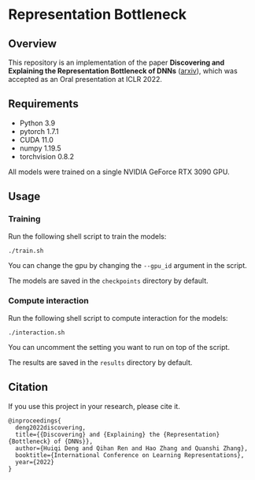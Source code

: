 # Representation Bottleneck

## Overview

This repository is an implementation of the paper **Discovering and Explaining the Representation Bottleneck of DNNs** ([arxiv](https://arxiv.org/abs/2111.06236)), which was accepted as an Oral presentation at ICLR 2022.



## Requirements

- Python 3.9
- pytorch 1.7.1
- CUDA 11.0
- numpy 1.19.5
- torchvision 0.8.2

All models were trained on a single NVIDIA GeForce RTX 3090 GPU.



## Usage

### Training

Run the following shell script to train the models:

```shell
./train.sh
```

You can change the gpu by changing the `--gpu_id` argument in the script.

The models are saved in the `checkpoints` directory by default.

### Compute interaction

Run the following shell script to compute interaction for the models:

```
./interaction.sh
```

You can uncomment the setting you want to run on top of the script.

The results are saved in the `results` directory by default.



## Citation

If you use this project in your research, please cite it.

```
@inproceedings{
  deng2022discovering,
  title={{Discovering} and {Explaining} the {Representation} {Bottleneck} of {DNNs}},
  author={Huiqi Deng and Qihan Ren and Hao Zhang and Quanshi Zhang},
  booktitle={International Conference on Learning Representations},
  year={2022}
}
```

